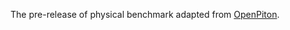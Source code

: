 The pre-release of physical benchmark adapted from [OpenPiton](https://github.com/PrincetonUniversity/openpiton).
